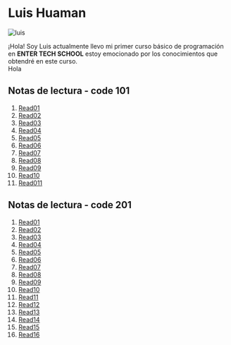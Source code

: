 # Luis Huaman
![luis](https://avatars.githubusercontent.com/u/188005037?v=4)

¡Hola! Soy Luis actualmente llevo mi primer curso básico de programación en **ENTER TECH SCHOOL** estoy 
emocionado por los conocimientos que obtendré en este curso.  
Hola
## Notas de lectura - code 101

1. [Read01](./101/read01.md)
2. [Read02](./101/read02.md)
3. [Read03](./101/read03.md)
4. [Read04](./101/read04.md)
5. [Read05](./101/read05.md)
6. [Read06](./101/read06.md)
7. [Read07](./101/read07.md)
8. [Read08](./101/read08.md)
9. [Read09](./101/read09.md)
10. [Read10](./101/read10.md)
11. [Read011](./101/read11.md)


## Notas de lectura - code 201

1. [Read01](./201/read01.md)
2. [Read02](./201/read02.md)
3. [Read03](./201/read03.md)
4. [Read04](./201/read04.md)
5. [Read05](./201/read05.md)
6. [Read06](./201/read06.md)
7. [Read07](./201/read07.md)
8. [Read08](./201/read08.md)
9. [Read09](./201/read09.md)
10. [Read10](./201/read10.md)
11. [Read11](./201/read011.md)
12. [Read12](./201/read012.md)
13. [Read13](./201/read013.md)
14. [Read14](./201/read014.md)
15. [Read15](./201/read015.md)
16. [Read16](./201/read016.md)
